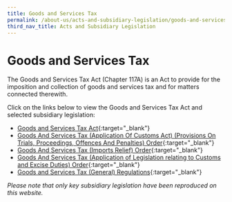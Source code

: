 ```yaml
---
title: Goods and Services Tax
permalink: /about-us/acts-and-subsidiary-legislation/goods-and-services-tax
third_nav_title: Acts and Subsidiary Legislation
---
```


# Goods and Services Tax

The Goods and Services Tax Act (Chapter 117A) is an Act to provide for the imposition and collection of goods and services tax and for matters connected therewith.

Click on the links below to view the Goods and Services Tax Act and selected subsidiary legislation:

+ [Goods and Services Tax Act](https://sso.agc.gov.sg/Act/GSTA1993){:target="_blank"}
+ [Goods And Services Tax (Application Of Customs Act) (Provisions On Trials, Proceedings, Offences And Penalties) Order](https://sso.agc.gov.sg/SL/GSTA1993-OR5?DocDate=20150302){:target="_blank"}
+ [Goods And Services Tax (Imports Relief) Order](https://sso.agc.gov.sg/SL/GSTA1993-OR3?DocDate=20161101){:target="_blank"}
+ [Goods And Services Tax (Application of Legislation relating to Customs and Excise Duties) Order](https://sso.agc.gov.sg/SL/GSTA1993-OR4?DocDate=20121001){:target="_blank"}
+ [Goods and Services Tax (General) Regulations](https://sso.agc.gov.sg/SL/GSTA1993-RG1?DocDate=20180329){:target="_blank"}


*Please note that only key subsidiary legislation have been reproduced on this website.*

